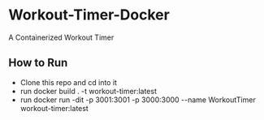 # Workout-Timer-Docker
A Containerized Workout Timer

## How to Run
- Clone this repo and cd into it
- run docker build . -t workout-timer:latest
- run docker run -dit -p 3001:3001 -p 3000:3000 --name WorkoutTimer workout-timer:latest
